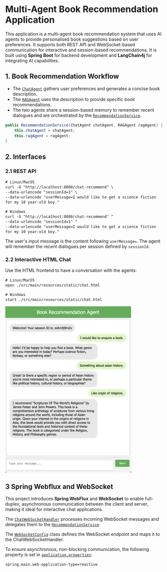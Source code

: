 # Multi-Agent Book Recommendation Application
This application is a multi-agent book recommendation system that uses AI agents to provide personalised book suggestions based on user preferences. 
It supports both REST API and WebSocket-based communication for interactive and session-based recommendations.
It is built using **Spring Boot** for backend development and **LangChain4j** for integrating AI capabilities.

## 1. Book Recommendation Workflow

- The [`ChatAgent`](./src/main/java/csci318/demo/service/ChatAgent.java) gathers user preferences and generates a concise book description.
- The [`RAGAgent`](./src/main/java/csci318/demo/service/RAGAgent.java) uses the description to provide specific book recommendations.
- The two agents share a session-based memory to remember recent dialogues and are orchestrated by the [`RecommendationService`](./src/main/java/csci318/demo/service/RecommendationService.java).

```java
public RecommendationService(ChatAgent chatAgent, RAGAgent ragAgent) {
    this.chatAgent = chatAgent;
    this.ragAgent = ragAgent;
}
```

## 2. Interfaces
### 2.1 REST API
```shell
# Linux/MacOS
curl -G "http://localhost:8080/chat-recommend" \
--data-urlencode "sessionId=1" \
--data-urlencode "userMessage=I would like to get a science fiction for my 10 year-old boy."
```

```shell
# Windows
curl -G "http://localhost:8080/chat-recommend" ^
--data-urlencode "sessionId=1" ^
--data-urlencode "userMessage=I would like to get a science fiction for my 10 year-old boy."
```

The user's input message is the content following `userMessage=`.
The agent will remember the recent dialogues per session defined by `sessionId`.
### 2.2 Interactive HTML Chat
Use the HTML frontend to have a conversation with the agents:

```shell
# Linux/MacOS
open ./src/main/resources/static/chat.html
```
```shell
# Windows
start ./src/main/resources/static/chat.html
```
<img src="./screenshot/chat.png" alt="chat" style="width:400px">

## 3 Spring Webflux and WebSocket
This project introduces **Spring WebFlux** and **WebSocket** to enable full-duplex, asynchronous communication between the client and server, 
making it ideal for interactive chat applications.

The [`ChatWebSocketHandler`](./src/main/java/csci318/demo/presentation/websocket/ChatWebSocketHandler.java) processes incoming WebSocket messages 
and delegates them to the [`RecommendationService`](./src/main/java/csci318/demo/service/RecommendationService.java).
<!--
```java 
@Component
public class ChatWebSocketHandler implements WebSocketHandler {
    private final RecommendationService recommendationService;
    public ChatWebSocketHandler(RecommendationService recommendationService) {
        this.recommendationService = recommendationService;
    }
    @Override
    public Mono<Void> handle(WebSocketSession session) {
        String sessionId = session.getId();
        return session.send(
                session.receive()
                        .map(WebSocketMessage::getPayloadAsText)
                        .map(text -> {
                            // delegate to service
                            String reply = recommendationService.recommend(sessionId, text);
                            return session.textMessage(reply);
                        })
        );
    }
}
```
-->

The [`WebSocketConfig`](./src/main/java/csci318/demo/infrastructure/ws/WebSocketConfig.java)
class defines the WebSocket endpoint and maps it to the ChatWebSocketHandler.
<!--
```java
@Configuration
public class WebSocketConfig {
    private final ChatWebSocketHandler handler;
    public WebSocketConfig(ChatWebSocketHandler handler) {
        this.handler = handler;
    }
    @Bean
    public SimpleUrlHandlerMapping handlerMapping() {
        return new SimpleUrlHandlerMapping(Map.of("/chat", handler), 10);
    }
    @Bean
    public WebSocketHandlerAdapter handlerAdapter() {
        return new WebSocketHandlerAdapter();
    }
}
```
-->

To ensure asynchronous, non-blocking communication, the following property is set in
[`application.properties`](./src/main/resources/application.properties):
```properties
spring.main.web-application-type=reactive
```
